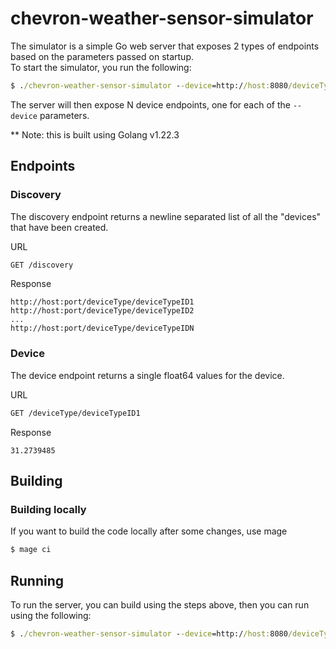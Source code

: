 # chevron-weather-sensor-simulator

The simulator is a simple Go web server that exposes 2 types of endpoints based on the parameters passed on startup. <br/>
To start the simulator, you run the following:
```cmd
$ ./chevron-weather-sensor-simulator --device=http://host:8080/deviceType/deviceTypeID1 ... --device=http://host:8080/deviceType/deviceTypeIDN
```

The server will then expose N device endpoints, one for each of the `--device` parameters. <br/>

** Note: this is built using Golang v1.22.3

## Endpoints
### Discovery
The discovery endpoint returns a newline separated list of all the "devices" that have been created.

URL
```REST
GET /discovery
```

Response
```text
http://host:port/deviceType/deviceTypeID1
http://host:port/deviceType/deviceTypeID2
...
http://host:port/deviceType/deviceTypeIDN
```

### Device
The device endpoint returns a single float64 values for the device.

URL
```REST
GET /deviceType/deviceTypeID1
```

Response
```text
31.2739485
```

## Building
### Building locally
If you want to build the code locally after some changes, use mage
```cmd
$ mage ci
```

## Running
To run the server, you can build using the steps above, then you can run using the following:
```cmd
$ ./chevron-weather-sensor-simulator --device=http://host:8080/deviceType/deviceTypeID1 ... --device=http://host:8080/deviceType/deviceTypeIDN
```